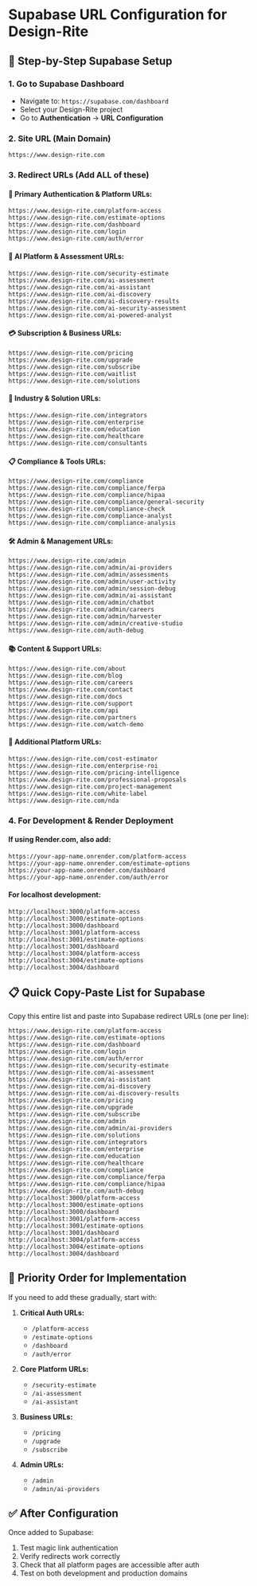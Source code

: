 # Supabase URL Configuration for Design-Rite

## 🔧 Step-by-Step Supabase Setup

### 1. Go to Supabase Dashboard
- Navigate to: `https://supabase.com/dashboard`
- Select your Design-Rite project
- Go to **Authentication** → **URL Configuration**

### 2. Site URL (Main Domain)
```
https://www.design-rite.com
```

### 3. Redirect URLs (Add ALL of these)

#### 🎯 **Primary Authentication & Platform URLs:**
```
https://www.design-rite.com/platform-access
https://www.design-rite.com/estimate-options
https://www.design-rite.com/dashboard
https://www.design-rite.com/login
https://www.design-rite.com/auth/error
```

#### 🚀 **AI Platform & Assessment URLs:**
```
https://www.design-rite.com/security-estimate
https://www.design-rite.com/ai-assessment
https://www.design-rite.com/ai-assistant
https://www.design-rite.com/ai-discovery
https://www.design-rite.com/ai-discovery-results
https://www.design-rite.com/ai-security-assessment
https://www.design-rite.com/ai-powered-analyst
```

#### 💳 **Subscription & Business URLs:**
```
https://www.design-rite.com/pricing
https://www.design-rite.com/upgrade
https://www.design-rite.com/subscribe
https://www.design-rite.com/waitlist
https://www.design-rite.com/solutions
```

#### 🏢 **Industry & Solution URLs:**
```
https://www.design-rite.com/integrators
https://www.design-rite.com/enterprise
https://www.design-rite.com/education
https://www.design-rite.com/healthcare
https://www.design-rite.com/consultants
```

#### 📋 **Compliance & Tools URLs:**
```
https://www.design-rite.com/compliance
https://www.design-rite.com/compliance/ferpa
https://www.design-rite.com/compliance/hipaa
https://www.design-rite.com/compliance/general-security
https://www.design-rite.com/compliance-check
https://www.design-rite.com/compliance-analyst
https://www.design-rite.com/compliance-analysis
```

#### 🛠️ **Admin & Management URLs:**
```
https://www.design-rite.com/admin
https://www.design-rite.com/admin/ai-providers
https://www.design-rite.com/admin/assessments
https://www.design-rite.com/admin/user-activity
https://www.design-rite.com/admin/session-debug
https://www.design-rite.com/admin/ai-assistant
https://www.design-rite.com/admin/chatbot
https://www.design-rite.com/admin/careers
https://www.design-rite.com/admin/harvester
https://www.design-rite.com/admin/creative-studio
https://www.design-rite.com/auth-debug
```

#### 📚 **Content & Support URLs:**
```
https://www.design-rite.com/about
https://www.design-rite.com/blog
https://www.design-rite.com/careers
https://www.design-rite.com/contact
https://www.design-rite.com/docs
https://www.design-rite.com/support
https://www.design-rite.com/api
https://www.design-rite.com/partners
https://www.design-rite.com/watch-demo
```

#### 🔐 **Additional Platform URLs:**
```
https://www.design-rite.com/cost-estimator
https://www.design-rite.com/enterprise-roi
https://www.design-rite.com/pricing-intelligence
https://www.design-rite.com/professional-proposals
https://www.design-rite.com/project-management
https://www.design-rite.com/white-label
https://www.design-rite.com/nda
```

### 4. For Development & Render Deployment

#### If using Render.com, also add:
```
https://your-app-name.onrender.com/platform-access
https://your-app-name.onrender.com/estimate-options
https://your-app-name.onrender.com/dashboard
https://your-app-name.onrender.com/auth/error
```

#### For localhost development:
```
http://localhost:3000/platform-access
http://localhost:3000/estimate-options
http://localhost:3000/dashboard
http://localhost:3001/platform-access
http://localhost:3001/estimate-options
http://localhost:3001/dashboard
http://localhost:3004/platform-access
http://localhost:3004/estimate-options
http://localhost:3004/dashboard
```

## 📋 Quick Copy-Paste List for Supabase

Copy this entire list and paste into Supabase redirect URLs (one per line):

```
https://www.design-rite.com/platform-access
https://www.design-rite.com/estimate-options
https://www.design-rite.com/dashboard
https://www.design-rite.com/login
https://www.design-rite.com/auth/error
https://www.design-rite.com/security-estimate
https://www.design-rite.com/ai-assessment
https://www.design-rite.com/ai-assistant
https://www.design-rite.com/ai-discovery
https://www.design-rite.com/ai-discovery-results
https://www.design-rite.com/pricing
https://www.design-rite.com/upgrade
https://www.design-rite.com/subscribe
https://www.design-rite.com/admin
https://www.design-rite.com/admin/ai-providers
https://www.design-rite.com/solutions
https://www.design-rite.com/integrators
https://www.design-rite.com/enterprise
https://www.design-rite.com/education
https://www.design-rite.com/healthcare
https://www.design-rite.com/compliance
https://www.design-rite.com/compliance/ferpa
https://www.design-rite.com/compliance/hipaa
https://www.design-rite.com/auth-debug
http://localhost:3000/platform-access
http://localhost:3000/estimate-options
http://localhost:3000/dashboard
http://localhost:3001/platform-access
http://localhost:3001/estimate-options
http://localhost:3001/dashboard
http://localhost:3004/platform-access
http://localhost:3004/estimate-options
http://localhost:3004/dashboard
```

## 🎯 Priority Order for Implementation

If you need to add these gradually, start with:

1. **Critical Auth URLs:**
   - `/platform-access`
   - `/estimate-options`
   - `/dashboard`
   - `/auth/error`

2. **Core Platform URLs:**
   - `/security-estimate`
   - `/ai-assessment`
   - `/ai-assistant`

3. **Business URLs:**
   - `/pricing`
   - `/upgrade`
   - `/subscribe`

4. **Admin URLs:**
   - `/admin`
   - `/admin/ai-providers`

## ✅ After Configuration

Once added to Supabase:
1. Test magic link authentication
2. Verify redirects work correctly
3. Check that all platform pages are accessible after auth
4. Test on both development and production domains
